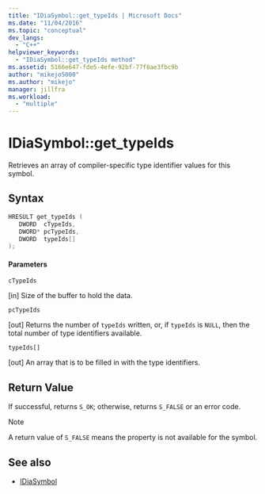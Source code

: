 ```yaml
---
title: "IDiaSymbol::get_typeIds | Microsoft Docs"
ms.date: "11/04/2016"
ms.topic: "conceptual"
dev_langs:
  - "C++"
helpviewer_keywords:
  - "IDiaSymbol::get_typeIds method"
ms.assetid: 5166e647-fde5-4efe-92bf-77f8ae3fbc9b
author: "mikejo5000"
ms.author: "mikejo"
manager: jillfra
ms.workload:
  - "multiple"
---
```

# IDiaSymbol::get_typeIds
Retrieves an array of compiler-specific type identifier values for this symbol.

## Syntax

```C++
HRESULT get_typeIds ( 
   DWORD  cTypeIds,
   DWORD* pcTypeIds,
   DWORD  typeIds[]
);
```

#### Parameters
 `cTypeIds`

[in] Size of the buffer to hold the data.

 `pcTypeIds`

[out] Returns the number of `typeIds` written, or, if `typeIds` is `NULL`, then the total number of type identifiers available.

 `typeIds[]`

[out] An array that is to be filled in with the type identifiers.

## Return Value
 If successful, returns `S_OK`; otherwise, returns `S_FALSE` or an error code.

> [!NOTE]
> A return value of `S_FALSE` means the property is not available for the symbol.

## See also
- [IDiaSymbol](../../debugger/debug-interface-access/idiasymbol.md)